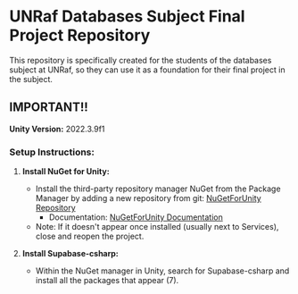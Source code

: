 # UNRaf Databases Subject Final Project Repository

This repository is specifically created for the students of the databases subject at UNRaf, so they can use it as a foundation for their final project in the subject.

## IMPORTANT!!

**Unity Version:** 2022.3.9f1

### Setup Instructions:

1. **Install NuGet for Unity:**
   - Install the third-party repository manager NuGet from the Package Manager by adding a new repository from git: [NuGetForUnity Repository](https://github.com/GlitchEnzo/NuGetForUnity.git?path=/src/NuGetForUnity)
     - Documentation: [NuGetForUnity Documentation](https://github.com/GlitchEnzo/NuGetForUnity)
   - Note: If it doesn't appear once installed (usually next to Services), close and reopen the project.

2. **Install Supabase-csharp:**
   - Within the NuGet manager in Unity, search for Supabase-csharp and install all the packages that appear (7).
